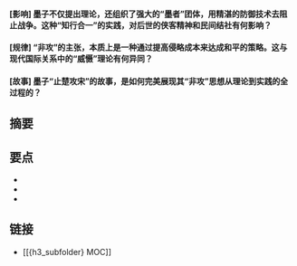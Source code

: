 #### [影响] 墨子不仅提出理论，还组织了强大的“墨者”团体，用精湛的防御技术去阻止战争。这种“知行合一”的实践，对后世的侠客精神和民间结社有何影响？


#### [规律] “非攻”的主张，本质上是一种通过提高侵略成本来达成和平的策略。这与现代国际关系中的“威慑”理论有何异同？


#### [故事] 墨子“止楚攻宋”的故事，是如何完美展现其“非攻”思想从理论到实践的全过程的？


## 摘要


## 要点

- 
- 
- 

## 链接

- [[{h3_subfolder} MOC]]
